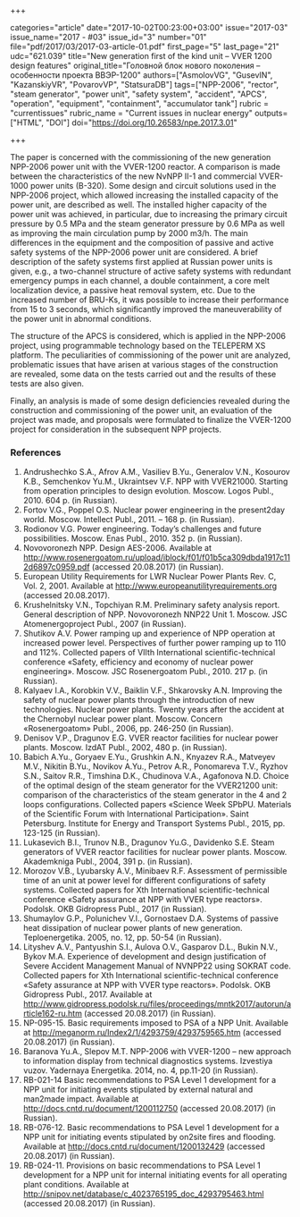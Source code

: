 +++

categories="article"
date="2017-10-02T00:23:00+03:00"
issue="2017-03"
issue_name="2017 - #03"
issue_id="3"
number="01"
file="pdf/2017/03/2017-03-article-01.pdf"
first_page="5"
last_page="21"
udc="621.039"
title="New generation first of the kind unit – VVER 1200 design features"
original_title="Головной блок нового поколения – особенности проекта ВВЭР-1200"
authors=["AsmolovVG", "GusevIN", "KazanskiyVR", "PovarovVP", "StatsuraDB"]
tags=["NPP-2006", "rector", "steam generator", "power unit", "safety system", "accident", "APCS", "operation", "equipment", "containment", "accumulator tank"]
rubric = "currentissues"
rubric_name = "Current issues in nuclear energy"
outputs=["HTML", "DOI"]
doi="https://doi.org/10.26583/npe.2017.3.01"

+++

The paper is concerned with the commissioning of the new generation NPP-2006 power unit with the VVER-1200 reactor. A comparison is made between the characteristics of the new NvNPP II-1 and commercial VVER-1000 power units (B-320). Some design and circuit solutions used in the NPP-2006 project, which allowed increasing the installed capacity of the power unit, are described as well. The installed higher capacity of the power unit was achieved, in particular, due to increasing the primary circuit pressure by 0.5 MPa and the steam generator pressure by 0.6 MPa as well as improving the main circulation pump by 2000 m3/h. The main differences in the equipment and the composition of passive and active safety systems of the NPP-2006 power unit are considered. A brief description of the safety systems first applied at Russian power units is given, e.g., a two-channel structure of active safety systems with redundant emergency pumps in each channel, a double containment, a core melt localization device, a passive heat removal system, etc. Due to the increased number of BRU-Ks, it was possible to increase their performance from 15 to 3 seconds, which significantly improved the maneuverability of the power unit in abnormal conditions.

The structure of the APCS is considered, which is applied in the NPP-2006 project, using programmable technology based on the TELEPERM XS platform. The peculiarities of commissioning of the power unit are analyzed, problematic issues that have arisen at various stages of the construction are revealed, some data on the tests carried out and the results of these tests are also given.

Finally, an analysis is made of some design deficiencies revealed during the construction and commissioning of the power unit, an evaluation of the project was made, and proposals were formulated to finalize the VVER-1200 project for consideration in the subsequent NPP projects.

### References

1. Andrushechko S.А., Afrov A.М., Vasiliev B.Yu., Generalov V.N., Kosourov K.B., Semchenkov Yu.М., Ukraintsev V.F. NPP with VVER21000. Starting from operation principles to design evolution. Мoscow. Logos Publ., 2010. 604 p. (in Russian).
3. Fortov V.G., Poppel О.S. Nuclear power engineering in the present2day world. Moscow. Intellect Publ., 2011. – 168 p. (in Russian).
4. Rodionov V.G. Power engineering. Today’s challenges and future possibilities. Мoscow. Enas Publ., 2010. 352 p. (in Russian).
4. Novovoronezh NPP. Design AES-2006. Available at http://www.rosenergoatom.ru/upload/iblock/f01/f01b5ca309dbda1917c112d6897c0959.pdf (accessed 20.08.2017) (in Russian).
5. European Utility Requirements for LWR Nuclear Power Plants Rev. C, Vol. 2, 2001. Available at http://www.europeanutilityrequirements.org (accessed 20.08.2017).
6. Krushelnitsky V.N., Topchiyan R.M. Preliminary safety analysis report. General description of NPP. Novovoronezh NNP22 Unit 1. Moscow. JSC Atomenergoproject Publ., 2007 (in Russian).
7. Shutikov А.V. Power ramping up and experience of NPP operation at increased power level. Perspectives of further power ramping up to 110 and 112%. Collected papers of VIIth International scientific-technical conference «Safety, efficiency and economy of nuclear power engineering». Мoscow. JSC Rosenergoatom Publ., 2010. 217 p. (in Russian).
8. Kalyaev I.A., Korobkin V.V., Baiklin V.F., Shkarovsky A.N. Improving the safety of nuclear power plants through the introduction of new technologies. Nuclear power plants. Twenty years after the accident at the Chernobyl nuclear power plant. Moscow. Concern «Rosenergoatom» Publ., 2006, pp. 246-250 (in Russian).
9. Denisov V.P., Dragunov E.G. VVER reactor facilities for nuclear power plants. Moscow. IzdAT Publ., 2002, 480 p. (in Russian).
10. Babich A.Yu., Goryaev E.Yu., Grushkin A.N., Knyazev R.A., Matveyev M.V., Nikitin B.Yu., Novikov A.Yu., Petrov A.R., Ponomareva T.V., Ryzhov S.N., Saitov R.R., Timshina D.K., Chudinova V.A., Agafonova N.D. Choice of the optimal design of the steam generator for the VVER21200 unit: comparison of the characteristics of the steam generator in the 4 and 2 loops configurations. Collected papers «Science Week SPbPU. Materials of the Scientific Forum with International Participation». Saint Petersburg. Institute for Energy and Transport Systems Publ., 2015, pp. 123-125 (in Russian).
11. Lukasevich B.I., Trunov N.B., Dragunov Yu.G., Davidenko S.E. Steam generators of VVER reactor facilities for nuclear power plants. Moscow. Akademkniga Publ., 2004, 391 p. (in Russian).
12. Morozov V.B., Lyubarsky А.V., Minibaev R.F. Assessment of permissible time of an unit at power level for different configurations of safety systems. Collected papers for Хth International scientific-technical conference «Safety assurance at NPP with VVER type reactors». Podolsk. OKB Gidropress Publ., 2017 (in Russian).
13. Shumaylov G.P., Polunichev V.I., Gornostaev D.A. Systems of passive heat dissipation of nuclear power plants of new generation. Teploenergetika. 2005, no. 12, pp. 50-54 (in Russian).
14. Lityshev А.V., Pantyushin S.I., Aulova O.V., Gasparov D.L., Bukin N.V., Bykov М.А. Experience of development and design justification of Severe Accident Management Manual of NVNPP22 using SOKRAT code. Collected papers for Хth International scientific-technical conference «Safety assurance at NPP with VVER type reactors». Podolsk. OKB Gidropress Publ., 2017. Available at http://www.gidropress.podolsk.ru/files/proceedings/mntk2017/autorun/article162-ru.htm (accessed 20.08.2017) (in Russian).
15. NP-095-15. Basic requirements imposed to PSA of a NPP Unit. Available at http://meganorm.ru/Index2/1/4293759/4293759565.htm (accessed 20.08.2017) (in Russian).
16. Baranova Yu.А., Slepov M.T. NPP-2006 with VVER-1200 – new approach to information display from technical diagnostics systems. Izvestiya vuzov. Yadernaya Energetika. 2014, no. 4, pp.11-20 (in Russian).
17. RB-021-14 Basic recommendations to PSA Level 1 development for a NPP unit for initiating events stipulated by external natural and man2made impact. Available at http://docs.cntd.ru/document/1200112750 (accessed 20.08.2017) (in Russian).
18. RB-076-12. Basic recommendations to PSA Level 1 development for a NPP unit for initiating events stipulated by on2site fires and flooding. Available at http://docs.cntd.ru/document/1200132429 (accessed 20.08.2017) (in Russian).
19. RB-024-11. Provisions on basic recommendations to PSA Level 1 development for a NPP unit for internal initiating events for all operating plant conditions. Available at http://snipov.net/database/c_4023765195_doc_4293795463.html (accessed 20.08.2017) (in Russian).